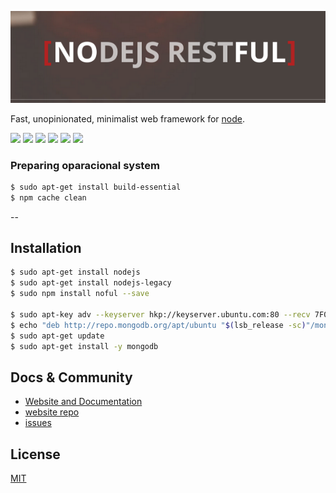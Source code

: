 [![NOFUL Logo](https://raw.githubusercontent.com/miamarti/nodejs-restful/gh-pages/img/logo.png)](http://miamarti.github.io/nodejs-restful/)

  Fast, unopinionated, minimalist web framework for [node](http://nodejs.org).

<p>
  <img src="https://img.shields.io/badge/nodejs--restful-release-green.svg">
  <img src="https://img.shields.io/badge/version-0.3.2-blue.svg">
  <img src="https://img.shields.io/npm/v/npm.svg">
  <img src="https://img.shields.io/node/v/gh-badges.svg">
  <img src="https://img.shields.io/github/license/mashape/apistatus.svg">
  <a href="https://github.com/miamarti/nodejs-restful/tarball/master"><img src="https://img.shields.io/github/downloads/atom/atom/latest/total.svg"></a>
</p>

### Preparing oparacional system

```bash
$ sudo apt-get install build-essential
$ npm cache clean
```

--

## Installation

```bash
$ sudo apt-get install nodejs
$ sudo apt-get install nodejs-legacy
$ sudo npm install noful --save

$ sudo apt-key adv --keyserver hkp://keyserver.ubuntu.com:80 --recv 7F0CEB10
$ echo "deb http://repo.mongodb.org/apt/ubuntu "$(lsb_release -sc)"/mongodb-org/3.0 multiverse" | sudo tee /etc/apt/sources.list.d/mongodb-org-3.0.list
$ sudo apt-get update
$ sudo apt-get install -y mongodb
```

## Docs & Community

  * [Website and Documentation](http://miamarti.github.io/nodejs-restful/)
  * [website repo](https://github.com/miamarti/nodejs-restful/tree/npm)
  * [issues](https://github.com/miamarti/nodejs-restful/issues)
  
## License

  [MIT](LICENSE)
